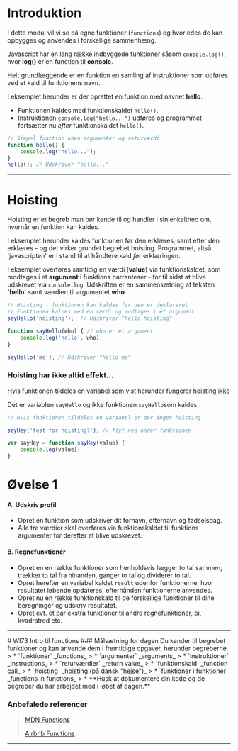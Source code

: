 # Introduktion
I dette modul vil vi se på egne funktioner (`functions`) og hvorledes de kan opbygges og anvendes i forskellige sammenhæng.

Javascript har en lang række indbyggede funktioner såsom `console.log()`, hvor **log()** er en function til **console**. 

Helt grundlæggende er en funktion en samling af instruktioner som udføres ved et kald til funktionens navn.

I eksemplet herunder er der oprettet en funktion med navnet **hello**.
* Funktionen kaldes med funktionskaldet `hello()`.
* Instruktionen `console.log("hello...")` udføres og programmet fortsætter nu _efter_ funktionskaldet `hello()`.
``` javascript
// Simpel function uden argumenter og returværdi
function hello() {
    console.log("hello...");
}
hello(); // Udskriver "hello..."
```
<hr>

# Hoisting
Hoisting er et begreb man bør kende til og handler i sin enkelthed om, hvornår en funktion kan kaldes.

I eksemplet herunder kaldes funktionen før den erklæres, samt efter den erklæres -  og det virker grundet begrebet hoisting. Programmet, altså 'javascripten' er i stand til at håndtere kald _før_ erklæringen.

I eksemplet overføres samtidig en værdi (**value**) via funktionskaldet, som modtages i et **argument** i funktions parranteser - for til sidst at blive udskrevet via `console.log`. Udskriften er en sammensætning af teksten **'hello'** samt værdien til argumentet **who**
``` javascript
// Hoisting - funktionen kan kaldes før den er deklareret
// Funktionen kaldes med én værdi og modtages i ét argument
sayHello('hoisting');  // Udskriver "hello hoisting"

function sayHello(who) { // who er et argument
    console.log('hello', who);
}

sayHello('me'); // Udskriver "hello me"
```
### Hoisting har ikke altid effekt...
Hvis funktionen tildeles en variabel som vist herunder fungerer hoisting ikke

Det er variablen `sayHello` og ikke funktionen `sayHello`som kaldes
``` javascript
// Hvis funktionen tildeles en variabel er der ingen hoisting

sayHey('test for hoisting?'); // flyt ned under funktionen

var sayHey = function sayHey(value) {
    console.log(value);
}
```
# Øvelse 1

#### A. Udskriv profil
* Opret en funktion som udskriver dit fornavn, efternavn og fødselsdag.
* Alle tre værdier skal overføres via funktionskaldet til funktions argumenter for derefter at blive udskrevet.
#### B. Regnefunktioner
* Opret en en række funktioner som henholdsvis lægger to tal sammen, trækker to tal fra hinanden, ganger to tal og dividerer to tal.
* Opret herefter en variabel kaldet `result` udenfor funktionerne, hvor resultatet løbende opdateres, efterhånden funktionerne anvendes.
* Opret nu en række funktionskald til de forskellige funktioner til dine beregninger og udskriv resultatet.
* Opret evt. et par ekstra funktioner til andre regnefunktioner, pi, kvadratrod etc. 

<hr>
# WI73 Intro til functions
### Målsætning for dagen
Du kender til begrebet funktioner og kan anvende dem i fremtidige opgaver, herunder begreberne
> * `funktioner` _functions_
> * `argumenter` _arguments_
> * `instruktioner` _instructions_
> * `returværdier` _return value_
> * `funktionskald` _function call_
> * `hoisting` _hoisting (på dansk "hejse")_
> * `funktioner i funktioner` _functions in functions_
> * **Husk at dokumentere din kode og de begreber du har arbejdet med i løbet af dagen.**

### Anbefalede referencer
><a href="https://developer.mozilla.org/en-US/docs/Web/JavaScript/Reference/Functions" target="_blank">MDN Functions</a>
>
><a href="https://github.com/airbnb/javascript#functions" target="_blank">Airbnb Functions</a>

<hr>
